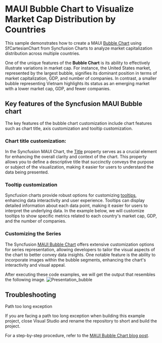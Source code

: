 # MAUI Bubble Chart to Visualize Market Cap Distribution by Countries
This sample demonstrates how to create a MAUI [Bubble Chart](https://www.syncfusion.com/maui-controls/maui-cartesian-charts/chart-types/maui-bubble-chart) using SfCartesianChart from Syncfusion Charts to analyze market capitalization distribution across multiple countries.

One of the unique features of the **Bubble Chart** is its ability to effectively illustrate variations in market cap. For instance, the United States market, represented by the largest bubble, signifies its dominant position in terms of market capitalization, GDP, and number of companies. In contrast, a smaller bubble representing Vietnam highlights its status as an emerging market with a lower market cap, GDP, and fewer companies.

## Key features of the Syncfusion MAUI Bubble chart
The key features of the bubble chart customization include chart features such as chart title, axis customization and tooltip customization.

### Chart title customization:
In the Syncfusion MAUI Chart, the [Title](https://help.syncfusion.com/cr/maui/Syncfusion.Maui.Charts.ChartBase.html#Syncfusion_Maui_Charts_ChartBase_Title) property serves as a crucial element for enhancing the overall clarity and context of the chart. This property allows you to define a descriptive title that succinctly conveys the purpose or subject of the visualization, making it easier for users to understand the data being presented.

### Tooltip customization
Syncfusion charts provide robust options for customizing [tooltips](https://help.syncfusion.com/maui/cartesian-charts/tooltip#template), enhancing data interactivity and user experience. Tooltips can display detailed information about each data point, making it easier for users to interpret the underlying data. In the example below, we will customize tooltips to show specific metrics related to each country's market cap, GDP, and the number of companies.


### Customizing the Series
The Syncfusion [MAUI Bubble Chart](https://help.syncfusion.com/maui/cartesian-charts/bubble) offers extensive customization options for series representation, allowing developers to tailor the visual aspects of the chart to better convey data insights. One notable feature is the ability to incorporate images within the bubble segments, enhancing the chart's interactivity and visual appeal.

After executing these code examples, we will get the output that resembles the following image.
![Presentation_bubble](https://github.com/user-attachments/assets/75c60a13-1a3a-47a6-aac9-0699afbec967)

## Troubleshooting
Path too long exception

If you are facing a path too long exception when building this example project, close Visual Studio and rename the repository to short and build the project.

For a step-by-step procedure, refer to the [MAUI Bubble Chart blog post]().
